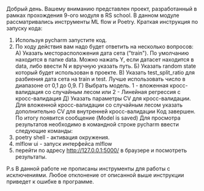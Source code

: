 Добрый день. Вашему вниманию представлен проект, разработанный в рамках прохождения 9-ого модуля в RS school.
В данном модуле рассматривались инструменты ML flow и Poetry.
Краткая инструкция по запуску кода:
1) Используя pycharm запустите код.
2) По ходу действия вам надо будет ответить на несколько вопросов:
A) Указать месторасположения дата сета ("train"). По умолчанию находится в папке data.
Можно нажать Y, если датасет находится в data, либо ввести N и вручную указать путь.
Б) Указать random state который будет использован в проекте.
В) Указать test_split_ratio для разбиения дата сета на train и test. Лучше использовать число в диапазоне от 0,1 до 0,9.
Г) Выбрать модель. 1 - вложенная кросс-валидация со случайным лесом или 2 - Линейная регрессия с кросс-валидация
Д) Указать параметры CV для кросс-валидации. Для вложенной кросс-валидации со случайным лесом указать дополнительно CV для внутренней кросс-валидации
Код завершен. По итогу появится сообщение (Model is saved)
Для просмотра результатов необходимо в командной строке pycharm ввести следующие команды:
1) poetry shell - активация окружения.
2) mlflow ui - запуск интерфейса mlflow
3) перейти по адресу http://127.0.0.1:5000/ в браузере и посмотреть результаты.

P.s В данной работе не прописаны инструменты для работы с исключениями. Любое отклонение от описанной выше инструкции приведет к ошибке в программе. 
